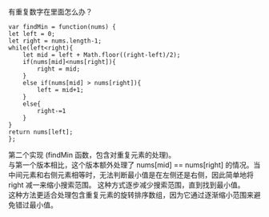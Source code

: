 有重复数字在里面怎么办？
```code
var findMin = function(nums) {
let left = 0;
let right = nums.length-1;
while(left<right){
    let mid = left + Math.floor((right-left)/2);
    if(nums[mid]<nums[right]){
        right = mid;
    }
    else if(nums[mid] > nums[right]){
        left = mid+1;
    }
    else{
        right-=1
    }
}
return nums[left];
};

```
第二个实现 (findMin 函数，包含对重复元素的处理)。  
与第一个版本相比，这个版本额外处理了 nums[mid] == nums[right] 的情况。当中间元素和右侧元素相等时，无法判断最小值是在左侧还是右侧，因此简单地将 right 减一来缩小搜索范围。    这种方式逐步减少搜索范围，直到找到最小值。   
这种方法更适合处理包含重复元素的旋转排序数组，因为它通过逐渐缩小范围来避免错过最小值。    
